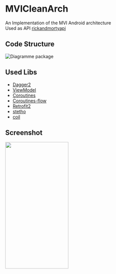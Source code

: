 # MVICleanArch
An Implementation of the MVI Android architecture </br>
Used as API [rickandmortyapi](https://rickandmortyapi.com/)

Code Structure
---------------
![Diagramme package](https://user-images.githubusercontent.com/16986563/97868124-72a40980-1d0f-11eb-9002-91e12f4caa4d.png)

Used Libs
---------------
* [Dagger2](https://dagger.dev/users-guide)
* [ViewModel](https://developer.android.com/topic/libraries/architecture/viewmodel)
* [Coroutines](https://developer.android.com/kotlin/coroutines)
* [Coroutines-flow](https://kotlinlang.org/docs/reference/coroutines/flow.html)
* [Retrofit2](https://square.github.io/retrofit/)
* [stetho](http://facebook.github.io/stetho/)
* [coil](https://coil-kt.github.io/coil/)

Screenshot
---------------
<img src="https://user-images.githubusercontent.com/16986563/97868477-0b3a8980-1d10-11eb-884c-75712ceeeaa7.jpg" width="200" height="400" />